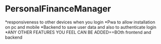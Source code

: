 # PersonalFinanceManager
*responsiveness to other devices when you login
*Pwa to allow installation on pc and mobile
*Backend to save user data and also to authenticate login
*ANY OTHER FEATURES YOU FEEL CAN BE ADDED==BOth frontend and backend
